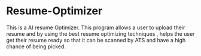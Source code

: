 # Resume-Optimizer
This is a AI resume Optimizer. This program allows a user to upload their resume and by using the best resume optimizing techniques , helps the user get their resume ready so that it can be scanned by ATS and have a high chance of being picked.
